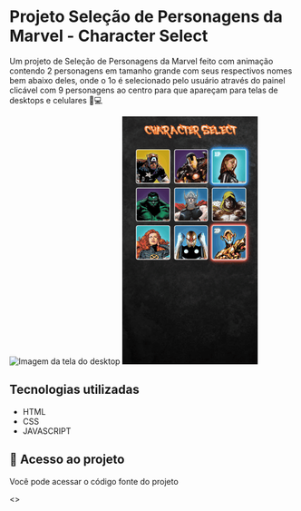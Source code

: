 # Projeto Seleção de Personagens da Marvel - Character Select

Um projeto de Seleção de Personagens da Marvel feito com animação contendo 2 personagens em tamanho grande com seus respectivos nomes bem abaixo deles, onde o 1o é selecionado pelo usuário através do painel clicável com 9 personagens ao centro para que apareçam para telas de desktops e celulares 📲💻

<img src= desktop.gif alt="Imagem da tela do desktop">

<img src= mobile.gif alt="Imagem da tela do mobile">

## Tecnologias utilizadas
- HTML
- CSS
- JAVASCRIPT

## 📂 Acesso ao projeto

Você pode acessar o código fonte do projeto 

<>